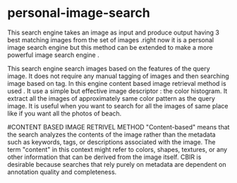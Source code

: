 # personal-image-search
This search engine takes an image as input and produce output having 3 best matching images from the set of images .right now it is a personal image search engine but this method can be extended to make a more powerful image search engine .

This search engine search images based on the features of the query image. It does not require any manual tagging of images and then searching image based on tag.
In this engine content based image retrieval method is used . It use a simple but effective image descriptor : the color histogram. It extract all the images of approximately same color pattern as the query image.
It is useful when you want to search for all the images of same place like if you want all the photos of beach.

#CONTENT BASED IMAGE RETRIVEL METHOD
"Content-based" means that the search analyzes the contents of the image rather than the metadata such as keywords, tags, or descriptions associated with the image. The term "content" in this context might refer to colors, shapes, textures, or any other information that can be derived from the image itself. 
CBIR is desirable because searches that rely purely on metadata are dependent on annotation quality and completeness.
